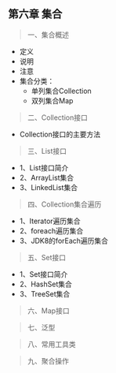 ## 第六章 集合
> 一、集合概述
  - 定义
  - 说明
  - 注意
  - 集合分类：
    - 单列集合Collection
    - 双列集合Map

> 二、Collection接口
  - Collection接口的主要方法

> 三、List接口
  - 1、List接口简介
  - 2、ArrayList集合
  - 3、LinkedList集合

> 四、Collection集合遍历
  - 1、Iterator遍历集合
  - 2、foreach遍历集合
  - 3、JDK8的forEach遍历集合

> 五、Set接口
  - 1、Set接口简介
  - 2、HashSet集合
  - 3、TreeSet集合

> 六、Map接口

> 七、泛型

> 八、常用工具类

> 九、聚合操作
